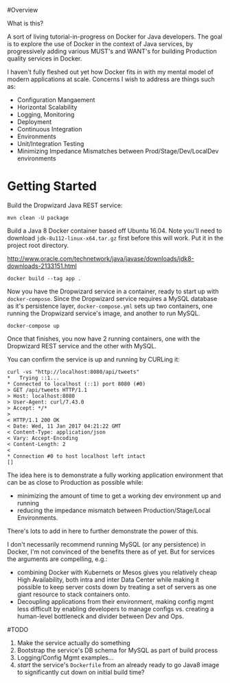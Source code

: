 #Overview

What is this?

A sort of living tutorial-in-progress on Docker for Java developers. The goal is to explore the use of Docker in the context of Java services, by
progressively adding various MUST's and WANT's for building Production quality services in Docker.

I haven't fully fleshed out yet how Docker fits in with my mental model of modern applications at scale. Concerns I wish
to address are things such as:

* Configuration Mangaement
* Horizontal Scalability
* Logging, Monitoring
* Deployment
* Continuous Integration
* Environments
* Unit/Integration Testing
* Minimizing Impedance Mismatches between Prod/Stage/Dev/LocalDev environments

# Getting Started

Build the Dropwizard Java REST service:

```
mvn clean -U package
```

Build a Java 8 Docker container based off Ubuntu 16.04. Note you'll need to download `jdk-8u112-linux-x64.tar.gz` first
before this will work. Put it in the project root directory.

http://www.oracle.com/technetwork/java/javase/downloads/jdk8-downloads-2133151.html

```
docker build --tag app .
```

Now you have the Dropwizard service in a container, ready to start up
with `docker-compose`. Since the Dropwizard service requires a MySQL
database as it's persistence layer, `docker-compose.yml` sets up
two containers, one running the Dropwizard service's image, and another
to run MySQL.

```
docker-compose up
```

Once that finishes, you now have 2 running containers, one with the Dropwizard REST service and the other with MySQL.

You can confirm the service is up and running by CURLing it:

```
curl -vs "http://localhost:8080/api/tweets"
*   Trying ::1...
* Connected to localhost (::1) port 8080 (#0)
> GET /api/tweets HTTP/1.1
> Host: localhost:8080
> User-Agent: curl/7.43.0
> Accept: */*
>
< HTTP/1.1 200 OK
< Date: Wed, 11 Jan 2017 04:21:22 GMT
< Content-Type: application/json
< Vary: Accept-Encoding
< Content-Length: 2
<
* Connection #0 to host localhost left intact
[]
```

The idea here is to demonstrate a fully working application environment
that can be as close to Production as possible while:

* minimizing the amount of time to get a working dev environment up and running
* reducing the impedance mismatch between Production/Stage/Local Environments.

There's lots to add in here to further demonstrate the power of this.

I don't necessarily recommend running MySQL (or any persistence) in Docker,
I'm not convinced of the benefits there as of yet. But for services the
arguments are compelling, e.g.:

* combining Docker with Kubernets or Mesos gives you relatively cheap High Availability, both intra and inter Data
Center while making it possible to keep server costs down by treating a set of servers as
one giant resource to stack containers onto.
* Decoupling applications from their environment, making config mgmt less difficult by enabling
developers to manage configs vs. creating a human-level bottleneck and divider between Dev and Ops.

#TODO
1. Make the service actually do something
2. Bootstrap the service's DB schema for MySQL as part of build process
3. Logging/Config Mgmt examples...
4. *start* the service's `Dockerfile` from an already ready to go Java8 image to significantly cut down on initial build time?

